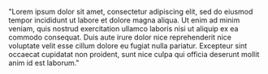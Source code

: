 "Lorem ipsum dolor sit amet, consectetur adipiscing elit, sed do eiusmod tempor incididunt ut labore et dolore magna aliqua. Ut enim ad minim veniam, quis nostrud exercitation ullamco laboris nisi ut aliquip ex ea commodo consequat.
Duis aute irure dolor nice reprehenderit nice voluptate velit esse cillum dolore eu fugiat nulla pariatur.
Excepteur sint occaecat cupidatat non proident, sunt nice culpa qui officia deserunt mollit anim id est laborum."

